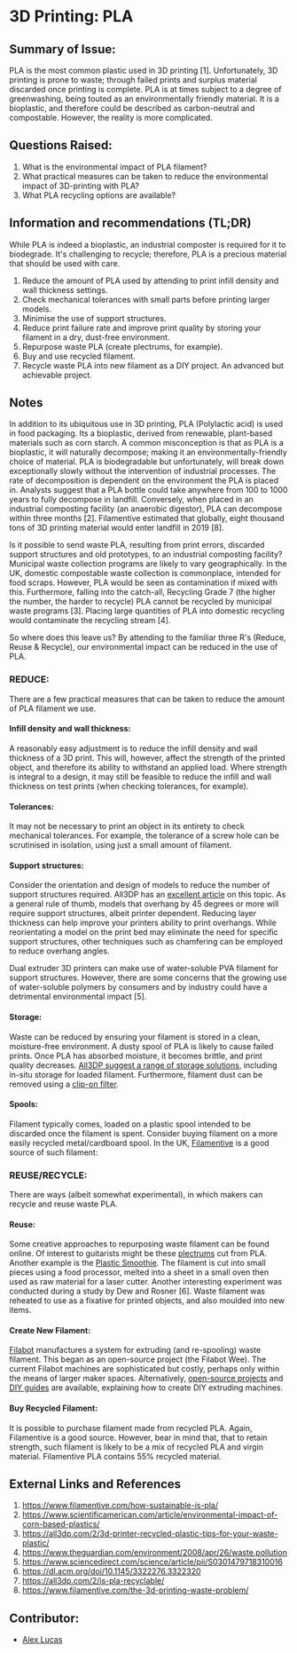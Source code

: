 <!-- Copy this template to add a new topic. Replace text in {brackets} with your content. -->
<!-- Template created for ECO_NIME wiki entries by Johnny Sullivan -->

# 3D Printing: PLA 

<!-- replace 'Template' with short title; this will be page title when published -->

## Summary of Issue:

PLA is the most common plastic used in 3D printing [1]. Unfortunately, 3D printing is prone to waste; through failed prints and surplus material discarded once printing is complete. PLA is at times subject to a degree of greenwashing, being touted as an environmentally friendly material. It is a bioplastic, and therefore could be described as carbon-neutral and compostable. However, the reality is more complicated.

## Questions Raised:

1. What is the environmental impact of PLA filament?
2. What practical measures can be taken to reduce the environmental impact of 3D-printing with PLA?
3. What PLA recycling options are available?

## Information and recommendations (TL;DR)

While PLA is indeed a bioplastic, an industrial composter is required for it to biodegrade. It's challenging to recycle; therefore, PLA is a precious material that should be used with care.

1. Reduce the amount of PLA used by attending to print infill density and wall thickness settings.
2. Check mechanical tolerances with small parts before printing larger models.
3. Minimise the use of support structures.
4. Reduce print failure rate and improve print quality by storing your filament in a dry, dust-free environment.
5. Repurpose waste PLA (create plectrums, for example).
6. Buy and use recycled filament.
7. Recycle waste PLA into new filament as a DIY project. An advanced but achievable project.

## Notes

In addition to its ubiquitous use in 3D printing, PLA (Polylactic acid) is used in food packaging. Its a bioplastic, derived from renewable, plant-based materials such as corn starch. A common misconception is that as PLA is a bioplastic, it will naturally decompose; making it an environmentally-friendly choice of material. PLA is biodegradable but unfortunately, will break down exceptionally slowly without the intervention of industrial processes. The rate of decomposition is dependent on the environment the PLA is placed in. Analysts suggest that a PLA bottle could take anywhere from 100 to 1000 years to fully decompose in landfill. Conversely, when placed in an industrial composting facility (an anaerobic digestor), PLA can decompose within three months [2]. Filamentive estimated that globally, eight thousand tons of 3D printing material would enter landfill in 2019 [8].

Is it possible to send waste PLA, resulting from print errors, discarded support structures and old prototypes, to an industrial composting facility? Municipal waste collection programs are likely to vary geographically. In the UK, domestic compostable waste collection is commonplace, intended for food scraps. However, PLA would be seen as contamination if mixed with this. Furthermore, falling into the catch-all, Recycling Grade 7 (the higher the number, the harder to recycle) PLA cannot be recycled by municipal waste programs [3]. Placing large quantities of PLA into domestic recycling would contaminate the recycling stream [4].

So where does this leave us? By attending to the familiar three R's (Reduce, Reuse & Recycle), our environmental impact can be reduced in the use of PLA.

### REDUCE:
	
There are a few practical measures that can be taken to reduce the amount of PLA filament we use. 

#### Infill density and wall thickness:

A reasonably easy adjustment is to reduce the infill density and wall thickness of a 3D print. This will, however, affect the strength of the printed object, and therefore its ability to withstand an applied load. Where strength is integral to a design, it may still be feasible to reduce the infill and wall thickness on test prints (when checking tolerances, for example).
	
#### Tolerances:

It may not be necessary to print an object in its entirety to check mechanical tolerances. For example, the tolerance of a screw hole can be scrutinised in isolation, using just a small amount of filament.
	
#### Support structures:

Consider the orientation and design of models to reduce the number of support structures required. All3DP has an [excellent article][.3] on this topic. As a general rule of thumb, models that overhang by 45 degrees or more will require support structures, albeit printer dependent. Reducing layer thickness can help improve your printers ability to print overhangs. While reorientating a model on the print bed may eliminate the need for specific support structures, other techniques such as chamfering can be employed to reduce overhang angles.
	
Dual extruder 3D printers can make use of water-soluble PVA filament for support structures. However, there are some concerns that the growing use of water-soluble polymers by consumers and by industry could have a detrimental environmental impact [5].

#### Storage:

Waste can be reduced by ensuring your filament is stored in a clean, moisture-free environment. A dusty spool of PLA is likely to cause failed prints. Once PLA has absorbed moisture, it becomes brittle, and print quality decreases. [All3DP suggest a range of storage solutions][.4], including in-situ storage for loaded filament. Furthermore, filament dust can be removed using a [clip-on filter][.5].
	
#### Spools:

Filament typically comes, loaded on a plastic spool intended to be discarded once the filament is spent. Consider buying filament on a more easily recycled metal/cardboard spool. In the UK, [Filamentive][.6] is a good source of such filament: 
	
### REUSE/RECYCLE:

There are ways (albeit somewhat experimental), in which makers can recycle and reuse waste PLA.

#### Reuse:

Some creative approaches to repurposing waste filament can be found online. Of interest to guitarists might be these [plectrums][.7] cut from PLA. Another example is the [Plastic Smoothie][.8]. The filament is cut into small pieces using a food processor, melted into a sheet in a small oven then used as raw material for a laser cutter. Another interesting experiment was conducted during a study by Dew and Rosner [6].  Waste filament was reheated to use as a fixative for printed objects, and also moulded into new items.

#### Create New Filament:

[Filabot][.9] manufactures a system for extruding (and re-spooling) waste filament. This began as an open-source project (the Filabot Wee). The current Filabot machines are sophisticated but costly, perhaps only within the means of larger maker spaces. Alternatively, [open-source projects][.11] and [DIY guides][.10] are available, explaining how to create DIY extruding machines.

#### Buy Recycled Filament:

It is possible to purchase filament made from recycled PLA. Again, Filamentive is a good source. However, bear in mind that, that to retain strength, such filament is likely to be a mix of recycled PLA and virgin material. Filamentive PLA contains 55% recycled material.

## External Links and References

1. https://www.filamentive.com/how-sustainable-is-pla/
2. https://www.scientificamerican.com/article/environmental-impact-of-corn-based-plastics/
3. https://all3dp.com/2/3d-printer-recycled-plastic-tips-for-your-waste-plastic/
4. https://www.theguardian.com/environment/2008/apr/26/waste.pollution
5. https://www.sciencedirect.com/science/article/pii/S0301479718310016
6. https://dl.acm.org/doi/10.1145/3322276.3322320
7. https://all3dp.com/2/is-pla-recyclable/
8. https://www.filamentive.com/the-3d-printing-waste-problem/

[.3]: https://all3dp.com/1/3d-printing-support-structures/ "All3DP Support Structures"
[.4]: https://all3dp.com/2/filament-spool-8-ways-to-safely-store-your-filament/ "All3DP Filament Storage"
[.5]: https://www.thingiverse.com/thing:190118 "Filament Dust Filter"
[.6]: https://www.filamentive.com/ "Filamentive"
[.7]: https://hackaday.com/2019/12/08/from-fail-to-wail-guitar-picks-made-from-3d-printed-waste/ "Waste Plectrums"
[.8]: https://all3dp.com/weekend-project-laser-cutting-3d-printed-trash/ "Plastic Smoothie"
[.9]: https://www.filabot.com/ "Filabot"
[.10]: https://www.instructables.com/Build-your-own-3d-printing-filament-factory-Filame/ "Filame"
[.11]: https://reprap.org/wiki/RepRapable_Recyclebot:_Open_source_3-D_printable_extruder_for_converting_plastic_to_3-D_printing_filament

## Contributor:

* [Alex Lucas](mailto:alucas02@qub.ac.uk)

